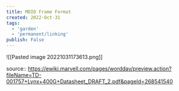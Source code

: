 ```yaml
---
title: MDIO Frame Format
created: 2022-Oct-31
tags:
  - 'garden'
  - 'permanent/linking'
publish: False
---
```


![[Pasted image 20221031173613.png]]

source:: https://ewiki.marvell.com/pages/worddav/preview.action?fileName=TD-001757+Lynx+400G+Datasheet_DRAFT_2.pdf&pageId=268541540



